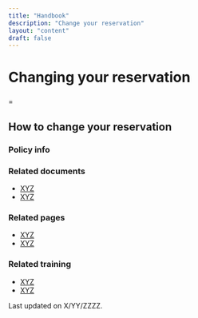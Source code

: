 ```yaml
---
title: "Handbook"
description: "Change your reservation"
layout: "content"
draft: false
---
```


# <this is a title> Changing your reservation

<define the topic in lay terms>  
  
### <critical timely info > 
=


## <body content> How to change your reservation

  
### <policy info> Policy info


### <related documents> Related documents 
  
- [XYZ](XYZ)
- [XYZ](XYZ)

### <related webpages on DTMO site> Related pages
  
- [XYZ](XYZ)
- [XYZ](XYZ)

### <related training> Related training

- [XYZ](XYZ)
- [XYZ](XYZ)

<last updated date> Last updated on X/YY/ZZZZ.
